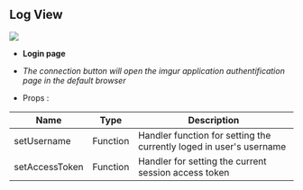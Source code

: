## Log View

![](https://i.ibb.co/2Fs8jNN/Screenshot-2020-10-24-17-55-23-296-com-epicture.jpg)

- **Login page**
- *The connection button will open the imgur application authentification page in the default browser*
 
- Props :

| Name  | Type  | Description
|---|---|---|
| setUsername  | Function  | Handler function for setting the currently loged in user's username   |
|  setAccessToken | Function  | Handler for setting the current session access token |

